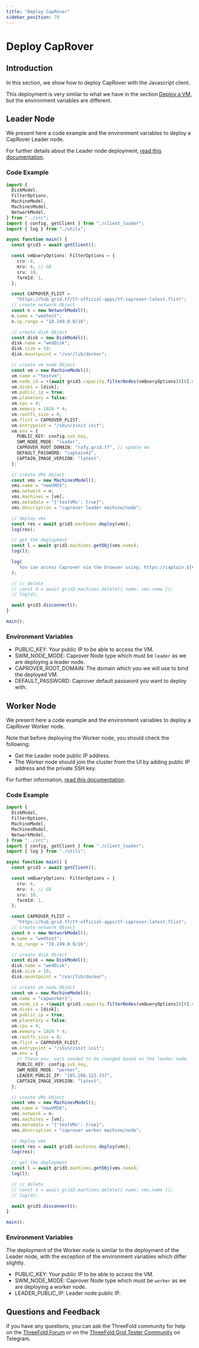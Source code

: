 ```yaml
---
title: "Deploy CapRover"
sidebar_position: 79
---
```


<h1> Deploy CapRover </h1>

## Introduction

In this section, we show how to deploy CapRover with the Javascript client.

This deployment is very similar to what we have in the section [Deploy a VM](./grid3_javascript_vm.md), but the environment variables are different.

## Leader Node

We present here a code example and the environment variables to deploy a CapRover Leader node. 

For further details about the Leader node deployment, [read this documentation](https://github.com/freeflowuniverse/freeflow_caprover#a-leader-node-deploymentsetup).

### Code Example

```ts
import {
  DiskModel,
  FilterOptions,
  MachineModel,
  MachinesModel,
  NetworkModel,
} from "../src";
import { config, getClient } from "./client_loader";
import { log } from "./utils";

async function main() {
  const grid3 = await getClient();

  const vmQueryOptions: FilterOptions = {
    cru: 4,
    mru: 4, // GB
    sru: 10,
    farmId: 1,
  };

  const CAPROVER_FLIST =
    "https://hub.grid.tf/tf-official-apps/tf-caprover-latest.flist";
  // create network Object
  const n = new NetworkModel();
  n.name = "wedtest";
  n.ip_range = "10.249.0.0/16";

  // create disk Object
  const disk = new DiskModel();
  disk.name = "wedDisk";
  disk.size = 10;
  disk.mountpoint = "/var/lib/docker";

  // create vm node Object
  const vm = new MachineModel();
  vm.name = "testvm";
  vm.node_id = +(await grid3.capacity.filterNodes(vmQueryOptions))[0].nodeId;
  vm.disks = [disk];
  vm.public_ip = true;
  vm.planetary = false;
  vm.cpu = 4;
  vm.memory = 1024 * 4;
  vm.rootfs_size = 0;
  vm.flist = CAPROVER_FLIST;
  vm.entrypoint = "/sbin/zinit init";
  vm.env = {
    PUBLIC_KEY: config.ssh_key,
    SWM_NODE_MODE: "leader",
    CAPROVER_ROOT_DOMAIN: "rafy.grid.tf", // update me
    DEFAULT_PASSWORD: "captain42",
    CAPTAIN_IMAGE_VERSION: "latest",
  };

  // create VMs Object
  const vms = new MachinesModel();
  vms.name = "newVMS5";
  vms.network = n;
  vms.machines = [vm];
  vms.metadata = "{'testVMs': true}";
  vms.description = "caprover leader machine/node";

  // deploy vms
  const res = await grid3.machines.deploy(vms);
  log(res);

  // get the deployment
  const l = await grid3.machines.getObj(vms.name);
  log(l);

  log(
    `You can access Caprover via the browser using: https://captain.${vm.env.CAPROVER_ROOT_DOMAIN}`
  );

  // // delete
  // const d = await grid3.machines.delete({ name: vms.name });
  // log(d);

  await grid3.disconnect();
}

main();
```



### Environment Variables

- PUBLIC_KEY: Your public IP to be able to access the VM.
- SWM_NODE_MODE: Caprover Node type which must be `leader` as we are deploying a leader node.
- CAPROVER_ROOT_DOMAIN: The domain which you we will use to bind the deployed VM.
- DEFAULT_PASSWORD: Caprover default password you want to deploy with.



## Worker Node

We present here a code example and the environment variables to deploy a CapRover Worker node. 

Note that before deploying the Worker node, you should check the following:

- Get the Leader node public IP address.
- The Worker node should join the cluster from the UI by adding public IP address and the private SSH key.

For further information, [read this documentation](https://github.com/freeflowuniverse/freeflow_caprover#step-4-access-the-captain-dashboard).

### Code Example

```ts
import {
  DiskModel,
  FilterOptions,
  MachineModel,
  MachinesModel,
  NetworkModel,
} from "../src";
import { config, getClient } from "./client_loader";
import { log } from "./utils";

async function main() {
  const grid3 = await getClient();

  const vmQueryOptions: FilterOptions = {
    cru: 4,
    mru: 4, // GB
    sru: 10,
    farmId: 1,
  };

  const CAPROVER_FLIST =
    "https://hub.grid.tf/tf-official-apps/tf-caprover-latest.flist";
  // create network Object
  const n = new NetworkModel();
  n.name = "wedtest";
  n.ip_range = "10.249.0.0/16";

  // create disk Object
  const disk = new DiskModel();
  disk.name = "wedDisk";
  disk.size = 10;
  disk.mountpoint = "/var/lib/docker";

  // create vm node Object
  const vm = new MachineModel();
  vm.name = "capworker1";
  vm.node_id = +(await grid3.capacity.filterNodes(vmQueryOptions))[0].nodeId;
  vm.disks = [disk];
  vm.public_ip = true;
  vm.planetary = false;
  vm.cpu = 4;
  vm.memory = 1024 * 4;
  vm.rootfs_size = 0;
  vm.flist = CAPROVER_FLIST;
  vm.entrypoint = "/sbin/zinit init";
  vm.env = {
    // These env. vars needed to be changed based on the leader node.
    PUBLIC_KEY: config.ssh_key,
    SWM_NODE_MODE: "worker",
    LEADER_PUBLIC_IP: "185.206.122.157",
    CAPTAIN_IMAGE_VERSION: "latest",
  };

  // create VMs Object
  const vms = new MachinesModel();
  vms.name = "newVMS6";
  vms.network = n;
  vms.machines = [vm];
  vms.metadata = "{'testVMs': true}";
  vms.description = "caprover worker machine/node";

  // deploy vms
  const res = await grid3.machines.deploy(vms);
  log(res);

  // get the deployment
  const l = await grid3.machines.getObj(vms.name);
  log(l);

  // // delete
  // const d = await grid3.machines.delete({ name: vms.name });
  // log(d);

  await grid3.disconnect();
}

main();
```



### Environment Variables

The deployment of the Worker node is similar to the deployment of the Leader node, with the exception of the environment variables which differ slightly.

- PUBLIC_KEY: Your public IP to be able to access the VM.
- SWM_NODE_MODE: Caprover Node type which must be `worker` as we are deploying a worker node.
- LEADER_PUBLIC_IP: Leader node public IP.



## Questions and Feedback

If you have any questions, you can ask the ThreeFold community for help on the [ThreeFold Forum](http://forum.threefold.io/) or on the [ThreeFold Grid Tester Community](https://t.me/threefoldtesting) on Telegram.